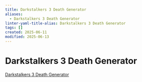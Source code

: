 ```yaml
---
title: Darkstalkers 3 Death Generator
aliases:
  - Darkstalkers 3 Death Generator
linter-yaml-title-alias: Darkstalkers 3 Death Generator
tags: []
created: 2025-06-11
modified: 2025-06-13
---
```


# Darkstalkers 3 Death Generator

[Darkstalkers 3 Death Generator](https://deathgenerator.com/#ds3)
